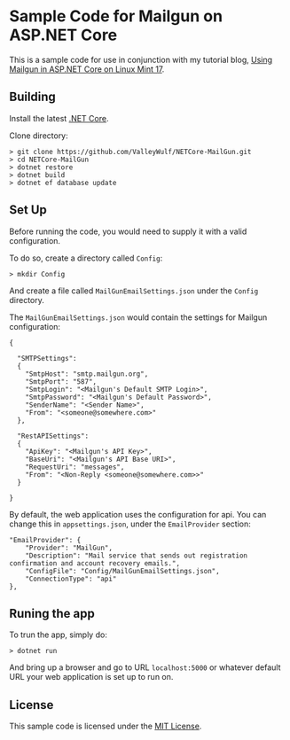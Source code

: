# Sample Code for Mailgun on ASP.NET Core

This is a sample code for use in conjunction with my tutorial blog, [Using Mailgun in ASP.NET Core on Linux Mint 17](http://www.cat-in-the-box.com/MadHatterHouse/vale/2016/using-mailgun-in-asp-net-core-on-linux-mint-17/).

## Building
Install the latest [.NET Core](https://www.microsoft.com/net/core).

Clone directory:

	> git clone https://github.com/ValleyWulf/NETCore-MailGun.git
	> cd NETCore-MailGun
	> dotnet restore
	> dotnet build
	> dotnet ef database update

## Set Up
Before running the code, you would need to supply it with a valid configuration.

To do so, create a directory called `Config`:

	> mkdir Config

And create a file called `MailGunEmailSettings.json` under the `Config` directory.

The `MailGunEmailSettings.json` would contain the settings for Mailgun configuration:

	{

 	  "SMTPSettings": 
 	  {
   	    "SmtpHost": "smtp.mailgun.org",
   	    "SmtpPort": "587",
   	    "SmtpLogin": "<Mailgun's Default SMTP Login>",
   	    "SmtpPassword": "<Mailgun's Default Password>",
   	    "SenderName": "<Sender Name>",
   	    "From": "<someone@somewhere.com>"
 	  },

 	  "RestAPISettings": 
 	  {
   	    "ApiKey": "<Mailgun's API Key>",
   	    "BaseUri": "<Mailgun's API Base URI>",
	    "RequestUri": "messages",
   	    "From": "<Non-Reply <someone@somewhere.com>>"
 	  }

	}
	
By default, the web application uses the configuration for api.  You can change this in `appsettings.json`, under the `EmailProvider` section:

	"EmailProvider": {
	    "Provider": "MailGun",
	    "Description": "Mail service that sends out registration confirmation and account recovery emails.",
	    "ConfigFile": "Config/MailGunEmailSettings.json",
	    "ConnectionType": "api"
	},


## Runing the app
To trun the app, simply do:

	> dotnet run

And bring up a browser and go to URL `localhost:5000` or whatever default URL your web application is set up to run on.

## License
This sample code is licensed under the [MIT License](https://github.com/ValleyWulf/NETCore-MailGun/blob/master/License.txt).

